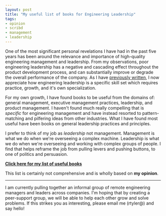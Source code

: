 ```yaml
---
layout: post
title: "My useful list of books for Engineering Leadership"
tags:
- opinion
- scribd
- management
- leadership
---
```



One of the most significant personal revelations I have had in the past five
years has been around the relevance and importance of high-quality engineering
management and leadership. From my observations, poor engineering leadership has a negative
and cascading effect throughout the product development process, and can
substantially improve or degrade the overall performance of the company. As I have [previously
written](/2017/09/19/management-coaching.html), I now appreciate how
engineering leadership is a specific skill set which requires practice, growth,
and it's own specialization.

For my own growth, I have found books to be useful from the domains of: 
general management, executive management practices, leadership, and product
management. I haven't found much really compelling that is _specific_ for
engineering management and have instead resorted to pattern-matching and
pilfering ideas from other industries. What I have found most useful have been
books on general leadership practices and principles.

I prefer to think of my job as _leadership_ not management. Management is what
we do when we're overseeing a complex machine. Leadership is what we do when
we're overseeing and working with complex groups of people. I find that helps
reframe the job from pulling levers and pushing buttons, to one of politics and
persuasion.


**[Click here for my list of useful books](https://www.scribd.com/lists/22627055/Engineering-Management)**


This list is certainly not comprehensive and is wholly based on **my opinion**. 


---

I am currently pulling together an informal group of remote engineering
managers and leaders across companies. I'm hoping that by creating a
peer-support group, we will be able to help each other grow and solve problems.
If this strikes you as interesting, please email me (rtyler@) and say hello!

